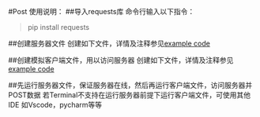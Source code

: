 #Post 使用说明：
##导入requests库
命令行输入以下指令：
> pip install requests

##创建服务器文件
创建如下文件，详情及注释参见[example code](/source_code/register1.py)


##创建模拟客户端文件，用以访问服务器
创建如下文件，详情及注释参见[example code](/source_code/client.py)

##先运行服务器文件，保证服务器在线，然后再运行客户端文件，访问服务器并POST数据
若Terminal不支持在运行服务器前提下运行客户端文件，可使用其他IDE 如Vscode，pycharm等等

